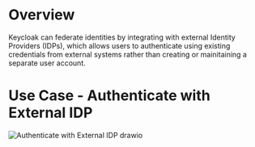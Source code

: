 # Overview

Keycloak can federate identities by integrating with external Identity Providers (IDPs), which allows users to authenticate using existing credentials from external systems rather than creating or mainitaining a separate user account.

# Use Case - Authenticate with External IDP
![Authenticate with External IDP drawio](https://github.com/user-attachments/assets/27448592-ac96-4201-8fc2-c942d2dff8a6)
